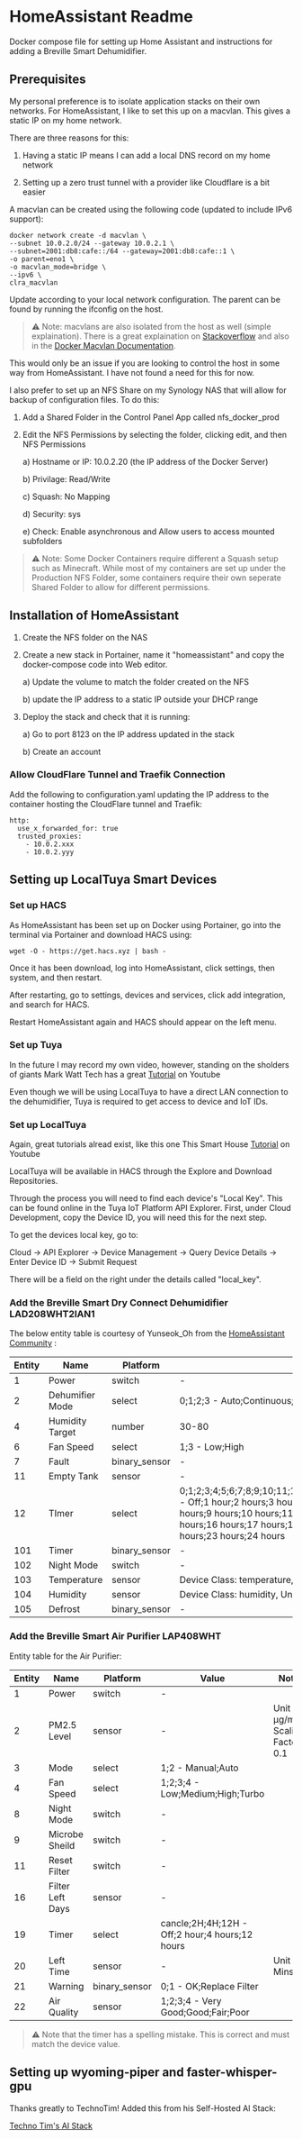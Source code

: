 ﻿# HomeAssistant Readme

Docker compose file for setting up Home Assistant and instructions for adding a Breville Smart Dehumidifier.

## Prerequisites

My personal preference is to isolate application stacks on their own networks.
For HomeAssistant, I like to set this up on a macvlan. This gives a static IP on my home network.

There are three reasons for this:

1) Having a static IP means I can add a local DNS record on my home network

2) Setting up a zero trust tunnel with a provider like Cloudflare is a bit easier

A macvlan can be created using the following code (updated to include IPv6 support):

```
docker network create -d macvlan \
--subnet 10.0.2.0/24 --gateway 10.0.2.1 \
--subnet=2001:db8:cafe::/64 --gateway=2001:db8:cafe::1 \
-o parent=eno1 \
-o macvlan_mode=bridge \
--ipv6 \
clra_macvlan
```

Update according to your local network configuration. 
The parent can be found by running the ifconfig on the host.

> :warning: Note: macvlans are also isolated from the host as well (simple explaination). 
There is a great explaination on 
<a href="https://stackoverflow.com/questions/49600665/docker-macvlan-network-inside-container-is-not-reaching-to-its-own-host">Stackoverflow</a>
and also in the 
<a href="https://docs.docker.com/v17.09/engine/userguide/networking/get-started-macvlan/" rel="noreferrer" title="Docker Macvlan Documentation">Docker Macvlan Documentation</a>.

This would only be an issue if you are looking to control the host in some way from HomeAssistant.
I have not found a need for this for now.

I also prefer to set up an NFS Share on my Synology NAS that will allow for backup of configuration files.
To do this:

1) Add a Shared Folder in the Control Panel App called nfs_docker_prod

2) Edit the NFS Permissions by selecting the folder, clicking edit, and then NFS Permissions

	a) Hostname or IP: 10.0.2.20 (the IP address of the Docker Server)
	
	b) Privilage: Read/Write
	
	c) Squash: No Mapping
	
	d) Security: sys
	
	e) Check: Enable asynchronous and Allow users to access mounted subfolders

> :warning: Note: Some Docker Containers require different a Squash setup such as Minecraft.
While most of my containers are set up under the Production NFS Folder, some containers require their own seperate Shared Folder to allow for different permissions.

## Installation of HomeAssistant

1) Create the NFS folder on the NAS

2) Create a new stack in Portainer, name it "homeassistant" and copy the docker-compose code into Web editor.

	a) Update the volume to match the folder created on the NFS
	
	b) update the IP address to a static IP outside your DHCP range

3) Deploy the stack and check that it is running:

	a) Go to port 8123 on the IP address updated in the stack 
	
	b) Create an account

### Allow CloudFlare Tunnel and Traefik Connection

Add the following to configuration.yaml updating the IP address to the container hosting the CloudFlare tunnel and Traefik:

```
http:
  use_x_forwarded_for: true
  trusted_proxies:
    - 10.0.2.xxx
    - 10.0.2.yyy
```

## Setting up LocalTuya Smart Devices

### Set up HACS

As HomeAssistant has been set up on Docker using Portainer, go into the terminal via Portainer and download HACS using:

```
wget -O - https://get.hacs.xyz | bash -
```

Once it has been download, log into HomeAssistant, click settings, then system, and then restart.

After restarting, go to settings, devices and services, click add integration, and search for HACS.

Restart HomeAssistant again and HACS should appear on the left menu.

### Set up Tuya 

In the future I may record my own video, however, standing on the sholders of giants Mark Watt Tech has a great
<a href="https://www.youtube.com/watch?v=f8-7Hvrmh3Y">Tutorial</a>
on Youtube

Even though we will be using LocalTuya to have a direct LAN connection to the dehumidifier, Tuya is required to get access to device and IoT IDs.

### Set up LocalTuya

Again, great tutorials alread exist, like this one This Smart House 
<a href="https://www.youtube.com/watch?v=VCd0kYWLvMQ">Tutorial</a>
on Youtube

LocalTuya will be available in HACS through the Explore and Download Repositories.

Through the process you will need to find each device's "Local Key". This can be found online in the Tuya IoT Platform API Explorer. 
First, under Cloud Development, copy the Device ID, you will need this for the next step.

To get the devices local key, go to:

Cloud -> API Explorer -> Device Management -> Query Device Details -> Enter Device ID -> Submit Request

There will be a field on the right under the details called "local_key".

### Add the Breville Smart Dry Connect Dehumidifier LAD208WHT2IAN1

The below entity table is courtesy of Yunseok_Oh from the
<a href="https://community.home-assistant.io/t/breville-smart-dry-connect-dehumidifier/401008/12">HomeAssistant Community</a>
:

| Entity	| Name	        | Platform	    | Value	                                        | Note
| ---       | ---           | ---           | ---                                           | ---
| 1	        | Power	        | switch	    | -	                                            | 
| 2	        | Dehumifier Mode | select      | 0;1;2;3 - Auto;Continuous;Laundry;Ventilation	| 
| 4	        | Humidity Target | number      | 30-80	                                        | Increment 5
| 6	        | Fan Speed	    | select	    | 1;3 - Low;High                                | 
| 7	        | Fault	        | binary_sensor	| -	                                            | 
| 11	    | Empty Tank	| sensor	    | -	                                            | 
| 12	    | TImer	        | select	    | 0;1;2;3;4;5;6;7;8;9;10;11;12;13;14;15;16;17;18;19;20;21;22;23;24 - Off;1 hour;2 hours;3 hours;4 hours;5 hours;6 hours;7 hours;8 hours;9 hours;10 hours;11 hours;12 hours;13 hours;14 hours;15 hours;16 hours;17 hours;18 hours;19 hours;20 hours;21 hours;22 hours;23 hours;24 hours	
| 101	    | Timer	        | binary_sensor	| -	                                            | 
| 102	    | Night Mode    | switch	    | -	                                            | 
| 103	    | Temperature   | sensor	    | Device Class: temperature, Unit: °	        | 
| 104	    | Humidity      | sensor	    | Device Class: humidity, Unit: %	            | 
| 105	    | Defrost       | binary_sensor	| -                                             | 

### Add the Breville Smart Air Purifier LAP408WHT

Entity table for the Air Purifier:

| Entity	| Name	        | Platform	    | Value	                                        | Note
| ---       | ---           | ---           | ---                                           | ---
| 1				| Power					| switch			| -	
| 2				| PM2.5 Level		| sensor			| -			| Unit μg/m³ Scaling Factor 0.1 
| 3				| Mode					| select			| 1;2 - Manual;Auto	
| 4				| Fan Speed			| select			| 1;2;3;4 - Low;Medium;High;Turbo	
| 8				| Night Mode		| switch			| -	
| 9				| Microbe Sheild	| switch			| -	
| 11			| Reset Filter	| switch			| -	
| 16			| Filter Left Days	| sensor			| -	
| 19			| Timer					| select			| cancle;2H;4H;12H - Off;2 hour;4 hours;12 hours	
| 20			| Left Time			| sensor			| -			| Unit Mins
| 21			| Warning				| binary_sensor			| 0;1 - OK;Replace Filter	
| 22			| Air Quality		| sensor			| 1;2;3;4 - Very Good;Good;Fair;Poor	

> :warning: Note that the timer has a spelling mistake. This is correct and must match the device value.

## Setting up wyoming-piper and faster-whisper-gpu

Thanks greatly to TechnoTim! Added this from his Self-Hosted AI Stack:

<a href="https://technotim.live/posts/ai-stack-tutorial/">Techno Tim's AI Stack</a>